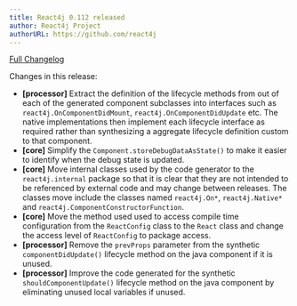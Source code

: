```yaml
---
title: React4j 0.112 released
author: React4j Project
authorURL: https://github.com/react4j
---
```


[Full Changelog](https://github.com/react4j/react4j/compare/v0.111...v0.112)

Changes in this release:

* **\[processor\]** Extract the definition of the lifecycle methods from out of each of the generated
  component subclasses into interfaces such as `react4j.OnComponentDidMount`, `react4j.OnComponentDidUpdate`
  etc. The native implementations then implement each lifecycle interface as required rather than synthesizing
  a aggregate lifecycle definition custom to that component.
* **\[core\]** Simplify the `Component.storeDebugDataAsState()` to make it easier to identify when the debug
  state is updated.
* **\[core\]** Move internal classes used by the code generator to the `react4j.internal` package so that it
  is clear that they are not intended to be referenced by external code and may change between releases. The
  classes move include the classes named `react4j.On*`, `react4j.Native*` and `react4j.ComponentConstructorFunction`.
* **\[core\]** Move the method used used to access compile time configuration from the `ReactConfig` class to the
  `React` class and change the access level of `ReactConfig` to package access.
* **\[processor\]** Remove the `prevProps` parameter from the synthetic `componentDidUpdate()` lifecycle method
  on the java component if it is unused.
* **\[processor\]** Improve the code generated for the synthetic `shouldComponentUpdate()` lifecycle method on
  the java component by eliminating unused local variables if unused.

